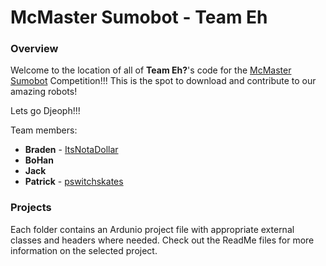 # **McMaster Sumobot - Team Eh**

### Overview
Welcome to the location of all of **Team Eh?**'s code for the [McMaster Sumobot](http://sumobot.ca/) Competition!!! This is the spot to download and contribute to our amazing robots!

Lets go Djeoph!!!

Team members: 
- **Braden** - [ItsNotaDollar](https://github.com/ItsNotaDollar)
- **BoHan**
- **Jack**
- **Patrick** - [pswitchskates](https://github.com/pswitchskates)

### Projects
Each folder contains an Ardunio project file with appropriate external classes and headers where needed. Check out the ReadMe files for more information on the selected project.